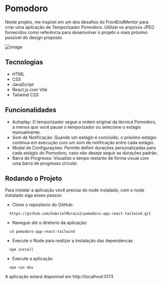 # Pomodoro

Neste projeto, me inspirei em um dos desafios do FrontEndMentor para criar uma aplicação de Temporizador Pomodoro. Utilizei os arquivos JPEG fornecidos como referência para desenvolver o projeto o mais próximo possível do design proposto.

![image](https://github.com/GabrielMorais2/pomodoro-app-react-tailwind/assets/68476116/b0bdd577-8a62-416f-a369-9dc4ccd6e653)

## Tecnologias


- HTML
- CSS
- JavaScript
- React.js com Vite
- Tailwind CSS


## Funcionalidades

- Autoplay: O temporizador segue a ordem original da técnica Pomodoro, a menos que você pause o temporizador ou selecione o estágio manualmente.
- Som de Notificação: Quando um estágio é concluído, o próximo estágio continua em execução com um som de notificação entre cada estágio.
- Modal de Configurações: Permite definir durações personalizadas para cada estágio do Pomodoro, caso não deseje seguir as durações padrão.
- Barra de Progresso: Visualize o tempo restante de forma visual com uma barra de progresso circular.

## Rodando o Projeto

Para instalar a aplicação você precisa do node instalado, com o node instalado siga esses passos:

- Clone o repositorio do GitHub:

```shel
  https://github.com/GabrielMorais2/pomodoro-app-react-tailwind.git
```

- Navegue até o diretorio da aplicação:

```shel
  cd pomodoro-app-react-tailwind
```

- Execute o Node para realizar a instalação das dependencas

```shel
  npm install
```

- Execute a aplicação

```shel
  npm run dev
```

A aplicação estará disponivel em http://localhost:5173

